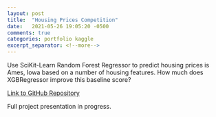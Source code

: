 ```yaml
---
layout: post
title:  "Housing Prices Competition"
date:   2021-05-26 19:05:20 -0500
comments: true
categories: portfolio kaggle
excerpt_separator: <!--more-->
---
```


Use SciKit-Learn Random Forest Regressor to predict housing prices is Ames, Iowa based on a number of housing features. How much does XGBRegressor improve this baseline score?
<!--more-->

[Link to GitHub Repository](https://github.com/hanleye29/Kaggle_Housing_Prices)

Full project presentation in progress.
